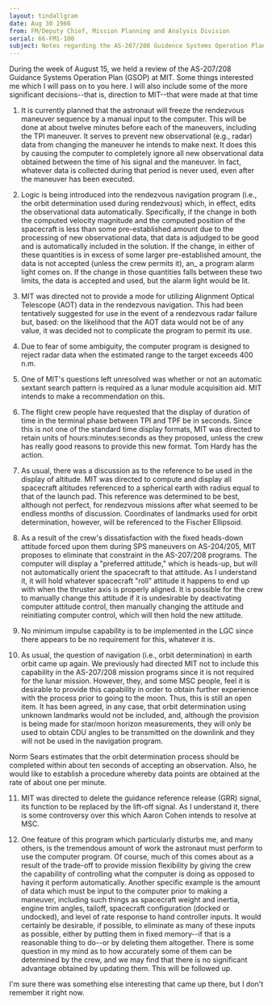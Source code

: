 ```yaml
---
layout: tindallgram
date: Aug 30 1966 
from: FM/Deputy Chief, Mission Planning and Analysis Division
serial: 66-FM1-100
subject: Notes regarding the AS-207/208 Guidence Systems Operation Plan (GSOP) meeting with MIT
---
```

During the week of August 15, we held a review of the AS-207/208 Guidance
Systems Operation Plan (GSOP) at MIT. Some things interested me which
I will pass on to you here. I will also include some of the more significant 
decisions--that is, direction to MIT--that were made at that
time

1. It is currently planned that the astronaut will freeze the rendezvous 
maneuver sequence by a manual input to the computer. This will
be done at about twelve minutes before each of the maneuvers, including
the TPI maneuver. It serves to prevent new observational (e.g., radar)
data from changing the maneuver he intends to make next. It does this
by causing the computer to completely ignore all new observational data
obtained between the time of his signal and the maneuver. In fact,
whatever data is collected during that period is never used, even after
the maneuver has been executed.

2. Logic is being introduced into the rendezvous navigation program
(i.e., the orbit determination used during rendezvous) which, in effect,
edits the observational data automatically. Specifically, if the change
in both the computed velocity magnitude and the computed position of the
spacecraft is less than some pre-established amount due to the processing
of new observational data, that data is adjudged to be good and is automatically 
included in the solution. If the change, in either of these
quantities is in excess of some larger pre-established amount, the data
is not accepted (unless the crew permits it), an_ a program alarm light
comes on. If the change in those quantities falls between these two
limits, the data is accepted and used, but the alarm light would be lit.

3. MIT was directed not to provide a mode for utilizing Alignment
Optical Telescope (AOT) data in the rendezvous navigation. This had been
tentatively suggested for use in the event of a rendezvous radar failure
but, based: on the likelihood that the AOT data would not be of any value,
it was decided not to complicate the program to permit its use.

4. Due to fear of some ambiguity, the computer program is designed
to reject radar data when the estimated range to the target exceeds
400 n.m.

5. One of MIT's questions left unresolved was whether or not an
automatic sextant search pattern is required as a lunar module acquisition
aid. MIT intends to make a recommendation on this.

6. The flight crew people have requested that the display of duration
of time in the terminal phase between TPI and TPF be in seconds.
Since this is not one of the standard time display formats, MIT was
directed to retain units of hours:minutes:seconds as they proposed,
unless the crew has really good reasons to provide this new format.
Tom Hardy has the action.

7. As usual, there was a discussion as to the reference to be used
in the display of altitude. MIT was directed to compute and display all
spacecraft altitudes referenced to a spherical earth with radius equal
to that of the launch pad. This reference was determined to be best,
although not perfect, for rendezvous missions after what seemed to be
endless months of discussion. Coordinates of landmarks used for orbit
determination, however, will be referenced to the Fischer Ellipsoid.

8. As a result of the crew's dissatisfaction with the fixed heads-down 
attitude forced upon them during SPS maneuvers on AS-204/205, MIT
proposes to eliminate that constraint in the AS-207/208 programs. The
computer will display a "preferred attitude," which is heads-up, but
will not automatically orient the spacecraft to that attitude. As I
understand it, it will hold whatever spacecraft "roll" attitude it happens 
to end up with when the thruster axis is properly aligned. It is
possible for the crew to manually change this attitude if it is undesirable 
by deactivating computer attitude control, then manually changing
the attitude and reinitiating computer control, which will then hold the
new attitude.

9. No minimum impulse capability is to be implemented in the LGC
since there appears to be no requirement for this, whatever it is.

10. As usual, the question of navigation (i.e., orbit determination)
in earth orbit came up again. We previously had directed MIT not to include 
this capability in the AS-207/208 mission programs since it is not
required for the lunar mission. However, they, and some MSC people, feel
it is desirable to provide this capability in order to obtain further
experience with the process prior to going to the moon. Thus, this is
still an open item. It has been agreed, in any case, that orbit determination
using unknown landmarks would not be included, and, although
the provision is being made for star/moon horizon measurements, they
will only be used to obtain CDU angles to be transmitted on the downlink 
and they will not be used in the navigation program.

Norm Sears estimates that the orbit determination process should 
be completed within about ten seconds of accepting an observation. Also,
he would like to establish a procedure whereby data points are obtained
at the rate of about one per minute.

11. MIT was directed to delete the guidance reference release (GRR) 
signal, its function to be replaced by the lift-off signal. As I understand 
it, there is some controversy over this which Aaron Cohen intends
to resolve at MSC.

12. One feature of this program which particularly disturbs me, and
many others, is the tremendous amount of work the astronaut must perform
to use the computer program. Of course, much of this comes about as a
result of the trade-off to provide mission flexibility by giving the
crew the capability of controlling what the computer is doing as opposed
to having it perform automatically. Another specific example is the
amount of data which must be input to the computer prior to making a maneuver, 
including such things as spacecraft weight and inertia, engine
trim angles, tailoff, spacecraft configuration (docked or undocked), and
level of rate response to hand controller inputs. It would certainly
be desirable, if possible, to eliminate as many of these inputs as possible, 
either by putting them in fixed memory--if that is a reasonable
thing to do--or by deleting them altogether. There is some question in
my mind as to how accurately some of them can be determined by the crew,
and we may find that there is no significant advantage obtained by updating 
them. This will be followed up.

I'm sure there was something else interesting that came up there, but I
don't remember it right now.



